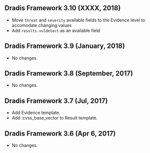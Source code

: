 ## Dradis Framework 3.10 (XXXX, 2018) ##
*  Move `threat` and `severity` available fields to the Evidence level to
   accomodate changing values
*  Add `results.vuldetect` as an available field

## Dradis Framework 3.9 (January, 2018) ##

*   No changes.

## Dradis Framework 3.8 (September, 2017) ##

*   No changes.

## Dradis Framework 3.7 (Jul, 2017) ##

*   Add Evidence template.
*   Add :cvss_base_vector to Result template.

## Dradis Framework 3.6 (Apr 6, 2017) ##

*   No changes.

